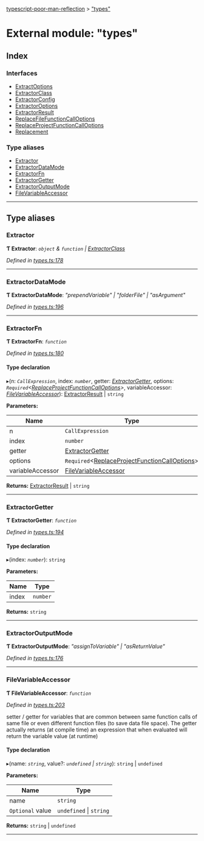 [typescript-poor-man-reflection](../README.md) > ["types"](../modules/_types_.md)

# External module: "types"

## Index

### Interfaces

* [ExtractOptions](../interfaces/_types_.extractoptions.md)
* [ExtractorClass](../interfaces/_types_.extractorclass.md)
* [ExtractorConfig](../interfaces/_types_.extractorconfig.md)
* [ExtractorOptions](../interfaces/_types_.extractoroptions.md)
* [ExtractorResult](../interfaces/_types_.extractorresult.md)
* [ReplaceFileFunctionCallOptions](../interfaces/_types_.replacefilefunctioncalloptions.md)
* [ReplaceProjectFunctionCallOptions](../interfaces/_types_.replaceprojectfunctioncalloptions.md)
* [Replacement](../interfaces/_types_.replacement.md)

### Type aliases

* [Extractor](_types_.md#extractor)
* [ExtractorDataMode](_types_.md#extractordatamode)
* [ExtractorFn](_types_.md#extractorfn)
* [ExtractorGetter](_types_.md#extractorgetter)
* [ExtractorOutputMode](_types_.md#extractoroutputmode)
* [FileVariableAccessor](_types_.md#filevariableaccessor)

---

## Type aliases

<a id="extractor"></a>

###  Extractor

**Ƭ Extractor**: *`object` & `function` \| [ExtractorClass](../interfaces/_types_.extractorclass.md)*

*Defined in [types.ts:178](https://github.com/cancerberoSgx/typescript-poor-man-reflection/blob/e3a07d8/src/types.ts#L178)*

___
<a id="extractordatamode"></a>

###  ExtractorDataMode

**Ƭ ExtractorDataMode**: *"prependVariable" \| "folderFile" \| "asArgument"*

*Defined in [types.ts:196](https://github.com/cancerberoSgx/typescript-poor-man-reflection/blob/e3a07d8/src/types.ts#L196)*

___
<a id="extractorfn"></a>

###  ExtractorFn

**Ƭ ExtractorFn**: *`function`*

*Defined in [types.ts:180](https://github.com/cancerberoSgx/typescript-poor-man-reflection/blob/e3a07d8/src/types.ts#L180)*

#### Type declaration
▸(n: *`CallExpression`*, index: *`number`*, getter: *[ExtractorGetter](_types_.md#extractorgetter)*, options: *`Required`<[ReplaceProjectFunctionCallOptions](../interfaces/_types_.replaceprojectfunctioncalloptions.md)>*, variableAccessor: *[FileVariableAccessor](_types_.md#filevariableaccessor)*): [ExtractorResult](../interfaces/_types_.extractorresult.md) \| `string`

**Parameters:**

| Name | Type |
| ------ | ------ |
| n | `CallExpression` |
| index | `number` |
| getter | [ExtractorGetter](_types_.md#extractorgetter) |
| options | `Required`<[ReplaceProjectFunctionCallOptions](../interfaces/_types_.replaceprojectfunctioncalloptions.md)> |
| variableAccessor | [FileVariableAccessor](_types_.md#filevariableaccessor) |

**Returns:** [ExtractorResult](../interfaces/_types_.extractorresult.md) \| `string`

___
<a id="extractorgetter"></a>

###  ExtractorGetter

**Ƭ ExtractorGetter**: *`function`*

*Defined in [types.ts:194](https://github.com/cancerberoSgx/typescript-poor-man-reflection/blob/e3a07d8/src/types.ts#L194)*

#### Type declaration
▸(index: *`number`*): `string`

**Parameters:**

| Name | Type |
| ------ | ------ |
| index | `number` |

**Returns:** `string`

___
<a id="extractoroutputmode"></a>

###  ExtractorOutputMode

**Ƭ ExtractorOutputMode**: *"assignToVariable" \| "asReturnValue"*

*Defined in [types.ts:176](https://github.com/cancerberoSgx/typescript-poor-man-reflection/blob/e3a07d8/src/types.ts#L176)*

___
<a id="filevariableaccessor"></a>

###  FileVariableAccessor

**Ƭ FileVariableAccessor**: *`function`*

*Defined in [types.ts:203](https://github.com/cancerberoSgx/typescript-poor-man-reflection/blob/e3a07d8/src/types.ts#L203)*

setter / getter for variables that are common between same function calls of same file or even different function files (to save data file space). The getter actually returns (at compile time) an expression that when evaluated will return the variable value (at runtime)

#### Type declaration
▸(name: *`string`*, value?: *`undefined` \| `string`*): `string` \| `undefined`

**Parameters:**

| Name | Type |
| ------ | ------ |
| name | `string` |
| `Optional` value | `undefined` \| `string` |

**Returns:** `string` \| `undefined`

___

